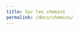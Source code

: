 ```yaml
---
title: Sur les chemins
permalink: /docs/chemins/
---
```


  <div id="nanoGallery2"></div>

<!--<a data-flickr-embed="true" data-header="true" data-footer="true"  href="https://www.flickr.com/photos/158255329@N03/albums/72157685508867474" title="Morétan"><img src="https://farm5.staticflickr.com/4440/36919743392_96039196b7.jpg" width="500" height="281" alt="Morétan"></a><script async src="//embedr.flickr.com/assets/client-code.js" charset="utf-8"></script>-->


<!--<div id="flickrembed"></div><div style="position:absolute; top:-70px; display:block; text-align:center; z-index:-1;"><a href="https://www.youtubevideoembed.com/faqs/">How do I add a Youtube Video to Tumblr</a></div><small style="display: block; text-align: center; margin: 0 auto;">Powered by <a href="https://flickrembed.com">flickr embed</a>.</small><script src='https://flickrembed.com/embed_v2.js.php?source=flickr&layout=responsive&input=www.flickr.com/photos/158255329@N03/albums/72157684449174062&sort=0&by=album&theme=tiles&scale=fill&limit=100&skin=default&autoplay=true'></script>-->

  <div id="nanogallery2" data-nanogallery2='{ "userID": "34858669@N00", "kind": "flickr" }' ></div>
